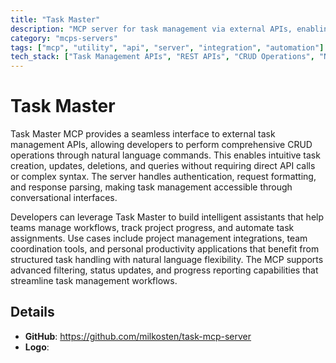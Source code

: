 ```yaml
---
title: "Task Master"
description: "MCP server for task management via external APIs, enabling natural language CRUD operations and progress tracking."
category: "mcps-servers"
tags: ["mcp", "utility", "api", "server", "integration", "automation"]
tech_stack: ["Task Management APIs", "REST APIs", "CRUD Operations", "Natural Language Processing"]
---
```


# Task Master

Task Master MCP provides a seamless interface to external task management APIs, allowing developers to perform comprehensive CRUD operations through natural language commands. This enables intuitive task creation, updates, deletions, and queries without requiring direct API calls or complex syntax. The server handles authentication, request formatting, and response parsing, making task management accessible through conversational interfaces.

Developers can leverage Task Master to build intelligent assistants that help teams manage workflows, track project progress, and automate task assignments. Use cases include project management integrations, team coordination tools, and personal productivity applications that benefit from structured task handling with natural language flexibility. The MCP supports advanced filtering, status updates, and progress reporting capabilities that streamline task management workflows.

## Details

- **GitHub**: https://github.com/milkosten/task-mcp-server
- **Logo**: 
